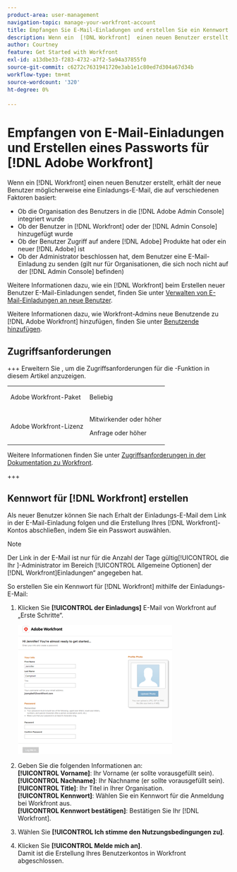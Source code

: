 ```yaml
---
product-area: user-management
navigation-topic: manage-your-workfront-account
title: Empfangen Sie E-Mail-Einladungen und erstellen Sie ein Kennwort für [!DNL Adobe Workfront]
description: Wenn ein  [!DNL Workfront]  einen neuen Benutzer erstellt, erhält der neue Benutzer möglicherweise eine Einladungs-E-Mail, in der er zum Erstellen eines Kennworts eingeladen wird.
author: Courtney
feature: Get Started with Workfront
exl-id: a13dbe33-f283-4732-a7f2-5a94a37855f0
source-git-commit: c6272c7631941720e3ab1e1c80ed7d304a67d34b
workflow-type: tm+mt
source-wordcount: '320'
ht-degree: 0%

---
```


# Empfangen von E-Mail-Einladungen und Erstellen eines Passworts für [!DNL Adobe Workfront]

Wenn ein [!DNL Workfront] einen neuen Benutzer erstellt, erhält der neue Benutzer möglicherweise eine Einladungs-E-Mail, die auf verschiedenen Faktoren basiert:

* Ob die Organisation des Benutzers in die [!DNL Adobe Admin Console] integriert wurde
* Ob der Benutzer in [!DNL Workfront] oder der [!DNL Admin Console] hinzugefügt wurde
* Ob der Benutzer Zugriff auf andere [!DNL Adobe] Produkte hat oder ein neuer [!DNL Adobe] ist
* Ob der Administrator beschlossen hat, dem Benutzer eine E-Mail-Einladung zu senden (gilt nur für Organisationen, die sich noch nicht auf der [!DNL Admin Console] befinden)

Weitere Informationen dazu, wie ein [!DNL Workfront] beim Erstellen neuer Benutzer E-Mail-Einladungen sendet, finden Sie unter [Verwalten von E-Mail-Einladungen an neue Benutzer](../../../administration-and-setup/manage-workfront/emails/manage-email-invitations.md).

Weitere Informationen dazu, wie Workfront-Admins neue Benutzende zu [!DNL Adobe Workfront] hinzufügen, finden Sie unter [Benutzende hinzufügen](../../../administration-and-setup/add-users/create-and-manage-users/add-users.md).

## Zugriffsanforderungen

+++ Erweitern Sie , um die Zugriffsanforderungen für die -Funktion in diesem Artikel anzuzeigen.

<table style="table-layout:auto"> 
 <col> 
 </col>
 <tbody> 
  <tr> 
   <td>Adobe Workfront-Paket</td> 
   <td> <p>Beliebig</p> </td> 
  </tr> 
  <tr> 
   <td>Adobe Workfront-Lizenz</td> 
   <td> 
   <p>Mitwirkender oder höher</p>
   <p>Anfrage oder höher</p> </td> 
  </tr> 
 </tbody> 
</table>

Weitere Informationen finden Sie unter [Zugriffsanforderungen in der Dokumentation zu Workfront](/help/quicksilver/administration-and-setup/add-users/access-levels-and-object-permissions/access-level-requirements-in-documentation.md).

+++

## Kennwort für [!DNL Workfront] erstellen

Als neuer Benutzer können Sie nach Erhalt der Einladungs-E-Mail dem Link in der E-Mail-Einladung folgen und die Erstellung Ihres [!DNL Workfront]-Kontos abschließen, indem Sie ein Passwort auswählen.

>[!NOTE]
>
>Der Link in der E-Mail ist nur für die Anzahl der Tage gültig[!UICONTROL  die Ihr ]-Administrator im Bereich [!UICONTROL Allgemeine Optionen] der [!DNL Workfront]Einladungen“ angegeben hat.

So erstellen Sie ein Kennwort für [!DNL Workfront] mithilfe der Einladungs-E-Mail:

1. Klicken Sie **[!UICONTROL der Einladungs]** E-Mail von Workfront auf „Erste Schritte“.

   ![Bildschirm „Neuer Benutzer“ aus E-Mail-Einladung](assets/new-user-screen-from-invitation-adobe-350x292.png)

1. Geben Sie die folgenden Informationen an:\
   **[!UICONTROL Vorname]**: Ihr Vorname (er sollte vorausgefüllt sein).\
   **[!UICONTROL Nachname]**: Ihr Nachname (er sollte vorausgefüllt sein).\
   **[!UICONTROL Title]**: Ihr Titel in Ihrer Organisation.\
   **[!UICONTROL Kennwort]**: Wählen Sie ein Kennwort für die Anmeldung bei Workfront aus.\
   **[!UICONTROL Kennwort bestätigen]**: Bestätigen Sie Ihr [!DNL Workfront].

1. Wählen Sie **[!UICONTROL Ich stimme den Nutzungsbedingungen zu]**.
1. Klicken Sie **[!UICONTROL Melde mich an]**.\
   Damit ist die Erstellung Ihres Benutzerkontos in Workfront abgeschlossen.
